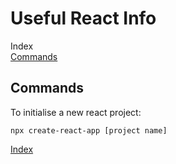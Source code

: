 Useful React Info
======
  
Index  
[Commands](#Commands)
  
  
Commands
------  
To initialise a new react project:  
```
npx create-react-app [project name]  
```  
  
  
[Index](#Index)  

